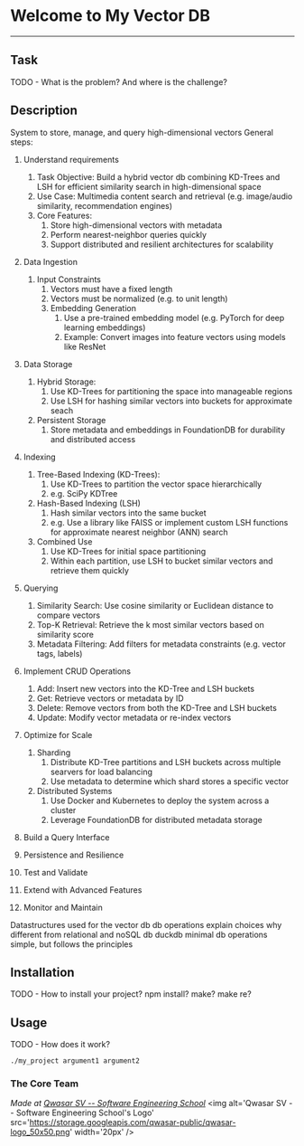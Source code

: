 # Welcome to My Vector DB
***

## Task
TODO - What is the problem? And where is the challenge?

## Description
System to store, manage, and query high-dimensional vectors
General steps:
1. Understand requirements
   1. Task Objective: Build a hybrid vector db combining KD-Trees and LSH for efficient similarity search in high-dimensional space
   2. Use Case: Multimedia content search and retrieval (e.g. image/audio similarity, recommendation engines)
   3. Core Features:
      1. Store high-dimensional vectors with metadata
      2. Perform nearest-neighbor queries quickly
      3. Support distributed and resilient architectures for scalability

2. Data Ingestion
   1. Input Constraints
      1. Vectors must have a fixed length
      2. Vectors must be normalized (e.g. to unit length)
      3. Embedding Generation
         1. Use a pre-trained embedding model (e.g. PyTorch for deep learning embeddings)
         2. Example: Convert images into feature vectors using models like ResNet

3. Data Storage
   1. Hybrid Storage:
      1. Use KD-Trees for partitioning the space into manageable regions
      2. Use LSH for hashing similar vectors into buckets for approximate seach
   2. Persistent Storage
      1. Store metadata and embeddings in FoundationDB for durability and distributed access

4. Indexing
   1. Tree-Based Indexing (KD-Trees):
      1. Use KD-Trees to partition the vector space hierarchically
      2. e.g. SciPy KDTree
   2. Hash-Based Indexing (LSH)
      1. Hash similar vectors into the same bucket
      2. e.g. Use a library like FAISS or implement custom LSH functions for approximate nearest neighbor (ANN) search
   3. Combined Use
      1. Use KD-Trees for initial space partitioning
      2. Within each partition, use LSH to bucket similar vectors and retrieve them quickly

5. Querying
   1. Similarity Search: Use cosine similarity or Euclidean distance to compare vectors
   2. Top-K Retrieval: Retrieve the k most similar vectors based on similarity score
   3. Metadata Filtering: Add filters for metadata constraints (e.g. vector tags, labels)

6. Implement CRUD Operations
      1. Add: Insert new vectors into the KD-Tree and LSH buckets
      2. Get: Retrieve vectors or metadata by ID
      3. Delete: Remove vectors from both the KD-Tree and LSH buckets
      4. Update: Modify vector metadata or re-index vectors

7. Optimize for Scale
   1. Sharding
      1. Distribute KD-Tree partitions and LSH buckets across multiple searvers for load balancing
      2. Use metadata to determine which shard stores a specific vector
   2. Distributed Systems
      1. Use Docker and Kubernetes to deploy the system across a cluster
      2. Leverage FoundationDB for distributed metadata storage
8. Build a Query Interface
9. Persistence and Resilience
10. Test and Validate
11. Extend with Advanced Features
12. Monitor and Maintain
   

   Datastructures used for the vector db
   db operations
   explain choices
   why different from relational and noSQL db
   duckdb
   minimal db operations
   simple, but follows the principles
   

## Installation
TODO - How to install your project? npm install? make? make re?

## Usage
TODO - How does it work?
```
./my_project argument1 argument2
```

### The Core Team


<span><i>Made at <a href='https://qwasar.io'>Qwasar SV -- Software Engineering School</a></i></span>
<span><img alt='Qwasar SV -- Software Engineering School's Logo' src='https://storage.googleapis.com/qwasar-public/qwasar-logo_50x50.png' width='20px' /></span>

